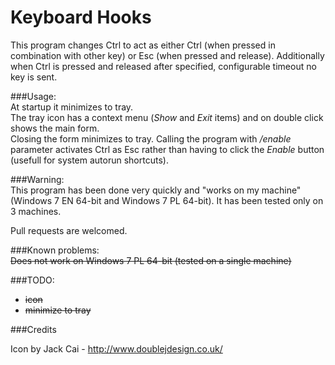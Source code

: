 Keyboard Hooks
==============

This program changes Ctrl to act as either Ctrl (when pressed in combination with other key) or Esc (when pressed and release).
Additionally when Ctrl is pressed and released after specified, configurable timeout no key is sent.

###Usage:  
At startup it minimizes to tray.  
The tray icon has a context menu (*Show* and *Exit* items) and on double click shows the main form.  
Closing the form minimizes to tray.
Calling the program with */enable* parameter activates Ctrl as Esc rather than having to click the *Enable* button (usefull for system autorun shortcuts).

###Warning:  
This program has been done very quickly and "works on my machine" (Windows 7 EN 64-bit and Windows 7 PL 64-bit). It has been tested only on 3 machines.

Pull requests are welcomed.

###Known problems:  
~~Does not work on Windows 7 PL 64-bit (tested on a single machine)~~

###TODO:
- ~~icon~~
- ~~minimize to tray~~

###Credits

Icon by Jack Cai - http://www.doublejdesign.co.uk/
